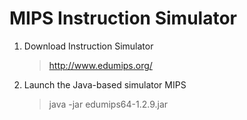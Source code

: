 # MIPS Instruction Simulator

1. Download Instruction Simulator

   > http://www.edumips.org/

2. Launch the Java-based simulator MIPS

   > java -jar edumips64-1.2.9.jar